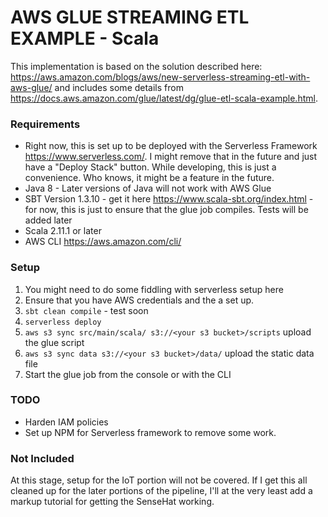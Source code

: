 # AWS GLUE STREAMING ETL EXAMPLE - Scala

This implementation is based on the solution described here: https://aws.amazon.com/blogs/aws/new-serverless-streaming-etl-with-aws-glue/ and includes some details from https://docs.aws.amazon.com/glue/latest/dg/glue-etl-scala-example.html.

### Requirements

* Right now, this is set up to be deployed with the Serverless Framework https://www.serverless.com/. I might remove that in the future and just have a "Deploy Stack" button. While developing, this is just a convenience. Who knows, it might be a feature in the future.  
* Java 8 - Later versions of Java will not work with AWS Glue
* SBT Version 1.3.10 - get it here https://www.scala-sbt.org/index.html - for now, this is just to ensure that the glue job compiles. Tests will be added later
* Scala 2.11.1 or later
* AWS CLI https://aws.amazon.com/cli/

### Setup

1. You might need to do some fiddling with serverless setup here
1. Ensure that you have AWS credentials and the a set up.
1. `sbt clean compile` - test soon
1. `serverless deploy`
1. `aws s3 sync src/main/scala/ s3://<your s3 bucket>/scripts` upload the glue script
1. `aws s3 sync data s3://<your s3 bucket>/data/` upload the static data file
1. Start the glue job from the console or with the CLI


### TODO

* Harden IAM policies
* Set up NPM for Serverless framework to remove some work.

### Not Included

At this stage, setup for the IoT portion will not be covered. If I get this all cleaned up for the later portions of the pipeline, I'll at the very least add a markup tutorial for getting the SenseHat working.

